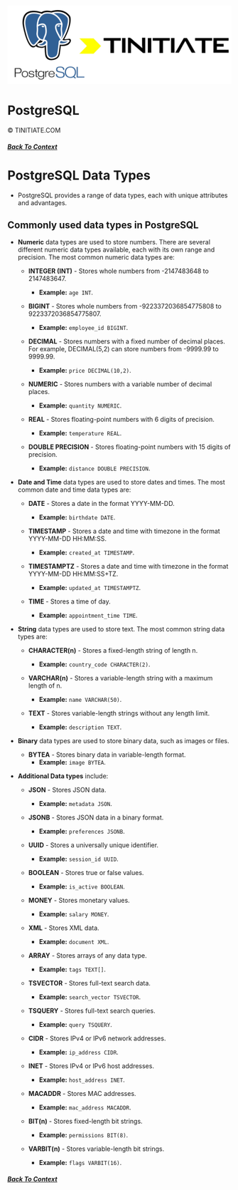 ![PostgreSQL Tinitiate Image](postgresql_tinitiate.png)

# PostgreSQL
&copy; TINITIATE.COM

##### [Back To Context](readme.md)

# PostgreSQL Data Types
* PostgreSQL provides a range of data types, each with unique attributes and advantages.

## Commonly used data types in PostgreSQL
* **Numeric** data types are used to store numbers. There are several different numeric data types available, each with its own range and precision. The most common numeric data types are:

    * **INTEGER (INT)** - Stores whole numbers from -2147483648 to 2147483647. 
        * **Example:** `age INT`.

    * **BIGINT** - Stores whole numbers from -9223372036854775808 to 9223372036854775807. 
        * **Example:** `employee_id BIGINT`.
    * **DECIMAL** - Stores numbers with a fixed number of decimal places. For example, DECIMAL(5,2) can store numbers from -9999.99 to 9999.99. 
        * **Example:** `price DECIMAL(10,2)`.
    * **NUMERIC** - Stores numbers with a variable number of decimal places. 
        * **Example:** `quantity NUMERIC`.
    * **REAL** - Stores floating-point numbers with 6 digits of precision. 
        * **Example:** `temperature REAL`.
    * **DOUBLE PRECISION** - Stores floating-point numbers with 15 digits of precision. 
        * **Example:** `distance DOUBLE PRECISION`.
* **Date and Time** data types are used to store dates and times. The most common date and time data types are:
    * **DATE** - Stores a date in the format YYYY-MM-DD. 
        * **Example:** `birthdate DATE`.

    * **TIMESTAMP** - Stores a date and time with timezone in the format YYYY-MM-DD HH:MM:SS. 
        * **Example:** `created_at TIMESTAMP`.
    * **TIMESTAMPTZ** - Stores a date and time with timezone in the format YYYY-MM-DD HH:MM:SS+TZ. 
        * **Example:** `updated_at TIMESTAMPTZ`.
    * **TIME** - Stores a time of day. 
        * **Example:** `appointment_time TIME`.
* **String** data types are used to store text. The most common string data types are:
    * **CHARACTER(n)** - Stores a fixed-length string of length n. 
        * **Example:** `country_code CHARACTER(2)`.

    * **VARCHAR(n)** - Stores a variable-length string with a maximum length of n. 
        * **Example:** `name VARCHAR(50)`.
    * **TEXT** - Stores variable-length strings without any length limit. 
        * **Example:** `description TEXT`.
* **Binary** data types are used to store binary data, such as images or files.
    * **BYTEA** - Stores binary data in variable-length format. 
        * **Example:** `image BYTEA`.
* **Additional Data types** include:
    * **JSON** - Stores JSON data. 
        * **Example:** `metadata JSON`.
    
    * **JSONB** - Stores JSON data in a binary format. 
        * **Example:** `preferences JSONB`.
    * **UUID** - Stores a universally unique identifier. 
        * **Example:** `session_id UUID`.
    * **BOOLEAN** - Stores true or false values. 
        * **Example:** `is_active BOOLEAN`.
    * **MONEY** - Stores monetary values. 
        * **Example:** `salary MONEY`.
    * **XML** - Stores XML data. 
        * **Example:** `document XML`.
    * **ARRAY** - Stores arrays of any data type. 
        * **Example:** `tags TEXT[]`.
    * **TSVECTOR** - Stores full-text search data. 
        * **Example:** `search_vector TSVECTOR`.
    * **TSQUERY** - Stores full-text search queries. 
        * **Example:** `query TSQUERY`.
    * **CIDR** - Stores IPv4 or IPv6 network addresses. 
        * **Example:** `ip_address CIDR`.
    * **INET** - Stores IPv4 or IPv6 host addresses. 
        * **Example:** `host_address INET`.
    * **MACADDR** - Stores MAC addresses. 
        * **Example:** `mac_address MACADDR`.
    * **BIT(n)** - Stores fixed-length bit strings. 
        * **Example:** `permissions BIT(8)`.
    * **VARBIT(n)** - Stores variable-length bit strings. 
        * **Example:** `flags VARBIT(16)`.

##### [Back To Context](readme.md)
